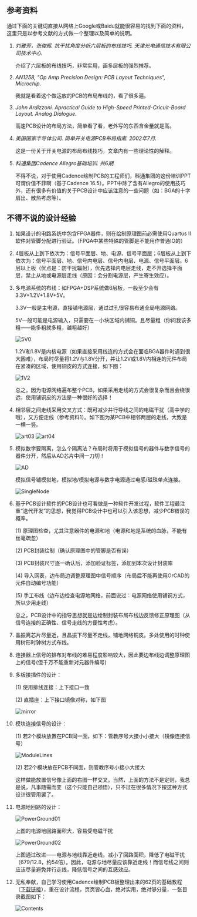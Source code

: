 <!---title:PCB设计参考资料-->
<!---keywords:电路-->
<!---date:old-->

## 参考资料

通过下面的关键词直接从网络上Google或Baidu就能很容易的找到下面的资料，这里只是以参考文献的方式做一个整理以及简单的说明。

1.	_刘雅芳，张俊辉. 抗干扰角度分析六层板的布线技巧. 天津光电通信技术有限公司技术中心._

	介绍了六层板的布线技巧，非常实用，画多层板的强烈推荐。

2.	_AN1258, "Op Amp Precision Design: PCB Layout Techniques", Microchip._

	我就是看着这个做运放的PCB的布局布线的，看了很多遍。

3.	_John Ardizzoni. Apractical Guide to High-Speed Printed-Cricuit-Board Layout. Analog Dialogue._

	高速PCB设计的布局方法，简单看了看，老外写的东西含金量就是高。

4.	_美国国家半导体公司. 简单开关电源PCB布局指南. 2002年7月._

	这是一份关于开关电源的布局布线技巧，文章内有一些理论性的解释。

5.	_科通集团Cadence Allegro基础培训. 共6期._

	不得不说，对于使用Cadence绘制PCB的工程师们，科通集团的这份培训PPT可谓价值不菲啊（基于Cadence 16.5）。PPT中除了含有Allegro的使用技巧外，还有很多有价值的关于PCB设计中应该注意的一些问题（如：BGA的十字扇出、散热考虑等）。


## 不得不说的设计经验

1.	如果设计的电路系统中包含FPGA器件，则在绘制原理图前必需使用Quartus II软件对管脚分配进行验证。（FPGA中某些特殊的管脚是不能用作普通IO的）

2.	4层板从上到下依次为：信号平面层、地、电源、信号平面层；6层板从上到下依次为：信号平面层、地、信号内电层、信号内电层、电源、信号平面层。6层以上板（优点是：防干扰辐射），优先选择内电层走线，走不开选择平面层，禁止从地或电源层走线（原因：会分割电源层，产生寄生效应）。

3.	多电源系统的布线：如FPGA+DSP系统做6层板，一般至少会有3.3V+1.2V+1.8V+5V。

	3.3V一般是主电源，直接铺电源层，通过过孔很容易布通全局电源网络。
	
	5V一般可能是电源输入，只需要在一小块区域内铺铜。且尽量粗（你问我该多粗——能多粗就多粗，越粗越好）

	![5V0]

	1.2V和1.8V是内核电源（如果直接采用线连的方式会在面临BGA器件时遇到很大困难），布局时尽量将1.2V与1.8V分开，并让1.2V或1.8V内相连的元件布局在紧凑的区域，使用铜皮的方式连接，如下图：

	![1V2]

	总之，因为电源网络遍布整个PCB，如果采用走线的方式会很复杂而且会绕很远，使用铺铜皮的方法是一种很好的选择！

4.	相邻层之间走线采用交叉方式：既可减少并行导线之间的电磁干扰（高中学的哦），又方便走线（参考资料1）。如下图为某PCB中相邻两层的走线，大致是一横一竖。

	![art03]
	![art04]

5.	模拟数字要隔离，怎么个隔离法？布局时将用于模拟信号的器件与数字信号的器件分开，然后从AD芯片中间一刀切！

	![AD]

	模拟信号铺模拟地，模拟地/模拟电源与数字电源通过电感/磁珠单点连接。

	![SingleNode]

6.	基于PCB设计软件的PCB设计也可看做是一种软件开发过程，软件工程最注重“迭代开发”的思想，我觉得PCB设计中也可以引入该思想，减少PCB错误的概率。

	(1) 原理图检查，尤其注意器件的电源和地（电源和地是系统的血脉，不能有丝毫疏忽）
	
	(2) PCB封装绘制（确认原理图中的管脚是否有误）
	
	(3) PCB封装尺寸逐一确认后，添加验证标签，添加到本次设计封装库
	
	(4) 导入网表，边布局边调整原理图中信号顺序（布局后不能再使用OrCAD的元件自动编号功能）
	
	(5) 手工布线（边布边检查电源地网络，前面说过：电源网络使用铺铜方式，所以少用走线）

	总之，PCB设计中的指导思想就是边绘制封装布局布线边反馈修正原理图（从信号连接的正确性、信号走线的方便性考虑）。

7.	晶振离芯片尽量近，且晶振下尽量不走线，铺地网络铜皮。多处使用的时钟使用树形时钟树方式布线。

8.	连接器上信号的排布对布线的难易程度影响较大，因此要边布线边调整原理图上的信号(但千万不能重新对元器件编号)

9.	多板接插件的设计：

	(1) 使用排线连接：上下接口一致
	
	(2) 直插座：上下接口镜像对称，如下图
	
	![mirror]

10.	模块连接信号的设计：

	(1) 若2个模块放置在PCB同一面，如下：管教序号大接小小接大（镜像连接信号）

	![ModuleLines]
	
	(2) 若2个模块放在PCB不同面，则管教序号小接小大接大
	
	这样做能放置信号像上面的右图一样交叉。当然，上面的方法不是定则，我总是说，凡事随需而变（这个只能自己领悟），只不过在很多情况下按这种方式设计很管用罢了。

11.	电源地回路的设计：

	![PowerGround01]

	上图的电源地回路面积大，容易受电磁干扰
	
	![PowerGround02]	

	上图通过改进——电源与地线靠近走线，减小了回路面积，降低了电磁干扰（679/12.8，约54倍）。因此，电源与地尽量应该靠近走线！而信号线之间则应该尽量避免并行走线，降低信号之间的互感效应。

12. 无私奉献，自己学习使用Cadence绘制PCB板整理出来的62页的基础教程（[下载链接]），重在设计流程，页页皆心血，绝对实用，绝对够分量，一张目录截图如下：

	![Contents]


[1V2]:../images/PCB设计参考资料/1V2.png
[5V0]:../images/PCB设计参考资料/5V0.png
[art03]:../images/PCB设计参考资料/art03.png
[art04]:../images/PCB设计参考资料/art04.png
[AD]:../images/PCB设计参考资料/AD.png
[SingleNode]:../images/PCB设计参考资料/SingleNode.png
[mirror]:../images/PCB设计参考资料/mirror.png
[Contents]:../images/PCB设计参考资料/Contents.png
[ModuleLines]:../images/PCB设计参考资料/ModuleLines.png
[PowerGround01]:../images/PCB设计参考资料/PowerGround01.png
[PowerGround02]:../images/PCB设计参考资料/PowerGround02.png
[下载链接]:../enclosure/PCB设计参考资料/Allegro绘制PCB流程及规范.pdf